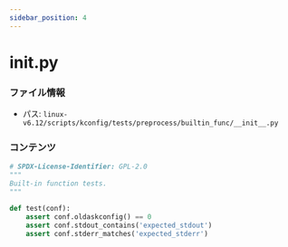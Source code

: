 ```yaml
---
sidebar_position: 4
---
```

# __init__.py

### ファイル情報

- パス: `linux-v6.12/scripts/kconfig/tests/preprocess/builtin_func/__init__.py`

### コンテンツ

```py
# SPDX-License-Identifier: GPL-2.0
"""
Built-in function tests.
"""

def test(conf):
    assert conf.oldaskconfig() == 0
    assert conf.stdout_contains('expected_stdout')
    assert conf.stderr_matches('expected_stderr')

```
